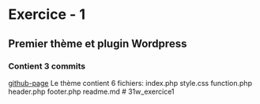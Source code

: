 # Exercice - 1
## Premier thème et plugin Wordpress
### Contient 3 commits

[github-page](https://github.com/alanafbm/31w_exercice1.git)
Le thème contient 6 fichiers:
index.php
style.css
function.php
header.php
footer.php
readme.md
#   3 1 w _ e x e r c i c e 1 
 
 